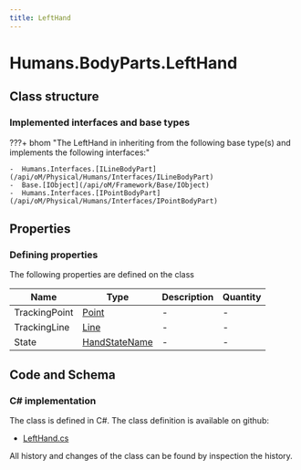 ```yaml
---
title: LeftHand
---
```


# Humans.BodyParts.LeftHand



## Class structure

### Implemented interfaces and base types

???+ bhom "The LeftHand in inheriting from the following base type(s) and implements the following interfaces:"

    -  Humans.Interfaces.[ILineBodyPart](/api/oM/Physical/Humans/Interfaces/ILineBodyPart)
    -  Base.[IObject](/api/oM/Framework/Base/IObject)
    -  Humans.Interfaces.[IPointBodyPart](/api/oM/Physical/Humans/Interfaces/IPointBodyPart)


## Properties



### Defining properties

The following properties are defined on the class

| Name             | Type             | Description      | Quantity         |
|------------------|------------------|------------------|------------------|
| TrackingPoint | [Point](/api/oM/Dimensional/Geometry/Point) | - | - |
| TrackingLine | [Line](/api/oM/Dimensional/Geometry/Line) | - | - |
| State | [HandStateName](/api/oM/Physical/Humans/HandStateName) | - | - |


## Code and Schema

### C# implementation

The class is defined in C#. The class definition is available on github:

- [LeftHand.cs](https://github.com/BHoM/BHoM/blob/develop/Humans_oM/BodyParts\LeftHand.cs)

All history and changes of the class can be found by inspection the history.

